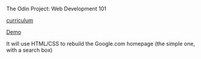 The Odin Project: Web Development 101 

[curriculum](http://www.theodinproject.com/courses/web-development-101/lessons/html-css)

<a href="https://codepen.io/JajwalyaRK/pen/yxMqbE">Demo</a>

It will use HTML/CSS to rebuild the Google.com homepage (the simple one, with a search box)
